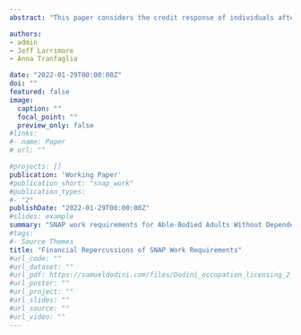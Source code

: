 ```yaml
---
abstract: "This paper considers the credit response of individuals after the implementation of new work requirements for Supplemental Nutrition Assistance (SNAP) benefits using a large nationally representative sample of credit records. It does so by exploiting county-level variation in the implementation of work requirements after the Great Recession in a difference-in-differences design. We find that the implementation of new SNAP work requirements leads more people to seek out new credit and leads to an increase in credit account openings. New work requirements also result in an increase in total outstanding balances on bank and retail card accounts and increase the number of borrowers that are past due on these accounts. These findings suggest that some individuals are turning to credit and debt products to cover expenses after losing eligibility for SNAP benefits."

authors:
- admin
- Jeff Larrimore
- Anna Tranfaglia

date: "2022-01-29T00:00:00Z"
doi: ""
featured: false
image:
  caption: ""
  focal_point: ""
  preview_only: false
#links:
#- name: Paper
# url: ""

#projects: []
publication: 'Working Paper'
#publication_short: "snap_work"
#publication_types:
#- "2"
publishDate: "2022-01-29T00:00:00Z"
#slides: example
summary: "SNAP work requirements for Able-Bodied Adults Without Dependents (ABAWDs) significantly increased credit seeking, credit balances, and past due credit cards."
#tags:
#- Source Themes
title: "Financial Repercussions of SNAP Work Requirements"
#url_code: ""
#url_dataset: ""
#url_pdf: https://samueldodini.com/files/Dodini_occupation_licensing_2_2022.pdf
#url_poster: ""
#url_project: ""
#url_slides: ""
#url_source: ""
#url_video: ""
---
```

